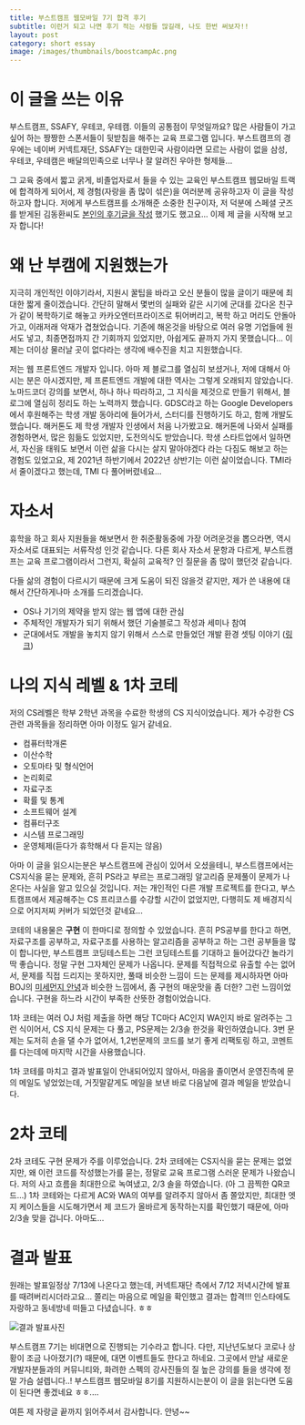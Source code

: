 ```yaml
---
title: 부스트캠프 웹모바일 7기 합격 후기
subtitle: 이런거 되고 나면 후기 적는 사람들 많길래, 나도 한번 써보자!!
layout: post
category: short essay
image: /images/thumbnails/boostcampAc.png
---
```


# 이 글을 쓰는 이유

부스트캠프, SSAFY, 우테코, 우테캠. 이들의 공통점이 무엇일까요? 많은 사람들이 가고싶어 하는 짱짱한 스폰서들이 뒷받침을 해주는 교육 프로그램 입니다. 부스트캠프의 경우에는 네이버 커넥트재단, SSAFY는 대한민국 사람이라면 모르는 사람이 없을 삼성, 우테코, 우테캠은 배달의민족으로 너무나 잘 알려진 우아한 형제들...

그 교육 중에서 짧고 굵게, 비졸업자로서 들을 수 있는 교육인 부스트캠프 웹모바일 트랙에 합격하게 되어서, 제 경험(자랑을 좀 많이 섞은)을 여러분께 공유하고자 이 글을 작성하고자 합니다. 저에게 부스트캠프를 소개해준 소중한 친구이자, 저 덕분에 스페셜 굿즈를 받게된 김동환씨도 [본인의 후기글을 작성](https://velog.io/@gidskql6671/%EB%B6%80%EC%8A%A4%ED%8A%B8%EC%BA%A0%ED%94%84-%EC%9B%B9%EB%AA%A8%EB%B0%94%EC%9D%BC-6%EA%B8%B0-%EC%A7%80%EC%9B%90-%ED%9B%84%EA%B8%B0) 했기도 했고요... 이제 제 글을 시작해 보고자 합니다!

# 왜 난 부캠에 지원했는가

지극히 개인적인 이야기라서, 지원시 꿀팁을 바라고 오신 분들이 많을 글이기 때문에 최대한 짧게 줄이겠습니다. 간단히 말해서 몇번의 실패와 같은 시기에 군대를 갔다온 친구가 같이 복학하기로 해놓고 카카오엔터프라이즈로 튀어버리고, 복학 하고 머리도 안돌아가고, 이래저래 악재가 겹쳤었습니다. 기존에 해온것을 바탕으로 여러 유명 기업들에 원서도 넣고, 최종면접까지 간 기회까지 있었지만, 아쉽게도 끝까지 가지 못했습니다... 이제는 더이상 물러날 곳이 없다라는 생각에 배수진을 치고 지원했습니다.

저는 웹 프론트엔드 개발자 입니다. 아마 제 블로그를 열심히 보셨거나, 저에 대해서 아시는 분은 아시겠지만, 제 프론트엔드 개발에 대한 역사는 그렇게 오래되지 않았습니다. 노마드코더 강의를 보면서, 하나 하나 따라하고, 그 지식을 제것으로 만들기 위해서, 블로그에 열심히 정리도 하는 노력까지 했습니다. GDSC라고 하는 Google Developers에서 후원해주는 학생 개발 동아리에 들어가서, 스터디를 진행하기도 하고, 함께 개발도 했습니다. 해커톤도 제 학생 개발자 인생에서 처음 나가봤고요. 해커톤에 나와서 실패를 경험하면서, 많은 힘듦도 있었지만, 도전의식도 받았습니다. 학생 스타트업에서 일하면서, 자신을 태워도 보면서 이런 삶을 다시는 살지 말아야겠다 라는 다짐도 해보고 하는 경험도 있었고요, 제 2021년 하반기에서 2022년 상반기는 이런 삶이었습니다. TMI라서 줄이겠다고 했는데, TMI 다 풀어버렸네요...

# 자소서

휴학을 하고 회사 지원들을 해보면서 한 취준활동중에 가장 어려운것을 뽑으라면, 역시 자소서로 대표되는 서류작성 인것 같습니다. 다른 회사 자소서 문항과 다르게, 부스트캠프는 교육 프로그램이라서 그런지, 확실히 교육적? 인 질문을 좀 많이 했던것 같습니다.

다들 삶의 경험이 다르시기 때문에 크게 도움이 되진 않을것 같지만, 제가 쓴 내용에 대해서 간단하게나마 소개를 드리겠습니다.

- OS나 기기의 제약을 받지 않는 웹 앱에 대한 관심
- 주체적인 개발자가 되기 위해서 했던 기술블로그 작성과 세미나 참여
- 군대에서도 개발을 놓치지 않기 위해서 스스로 만들었던 개발 환경 셋팅 이야기 ([링크](https://vishwajit-vishnu.github.io/code-server-with-vps/))

# 나의 지식 레벨 & 1차 코테

저의 CS레벨은 학부 2학년 과목을 수료한 학생의 CS 지식이었습니다. 제가 수강한 CS 관련 과목들을 정리하면 아마 이정도 일거 같네요.

- 컴퓨터학개론
- 이산수학
- 오토마타 및 형식언어
- 논리회로
- 자료구조
- 확률 및 통계
- 소프트웨어 설계
- 컴퓨터구조
- 시스템 프로그래밍
- 운영체제(듣다가 휴학해서 다 듣지는 않음)

아마 이 글을 읽으시는분은 부스트캠프에 관심이 있어서 오셨을테니, 부스트캠프에서는 CS지식을 묻는 문제와, 흔히 PS라고 부르는 프로그래밍 알고리즘 문제풀이 문제가 나온다는 사실을 알고 있으실 것입니다. 저는 개인적인 다른 개발 프로젝트를 한다고, 부스트캠프에서 제공해주는 CS 프리코스를 수강할 시간이 없었지만, 다행히도 제 배경지식으로 어지저찌 커버가 되었던것 같네요...

코테의 내용물은 **구현** 이 한마디로 정의할 수 있었습니다. 흔히 PS공부를 한다고 하면, 자료구조를 공부하고, 자료구조를 사용하는 알고리즘을 공부하고 하는 그런 공부들을 많이 합니다만, 부스트캠프 코딩테스트는 그런 코딩테스트를 기대하고 들어갔다간 놀라기 딱 좋습니다. 정말 구현 그자체인 문제가 나옵니다. 문제를 직접적으로 유출할 수는 없어서, 문제를 직접 드리지는 못하지만, 풀때 비슷한 느낌이 드는 문제를 제시하자면 아마 BOJ의 [미세먼지 안녕](https://www.acmicpc.net/problem/17144)과 비슷한 느낌에서, 좀 구현의 매운맛을 좀 더한? 그런 느낌이었습니다. 구현을 하느라 시간이 부족한 산뜻한 경험이었습니다.

1차 코테는 여러 OJ 처럼 제출을 하면 해당 TC마다 AC인지 WA인지 바로 알려주는 그런 식이어서, CS 지식 문제는 다 풀고, PS문제는 2/3솔 한것을 확인하였습니다. 3번 문제는 도저히 손을 댈 수가 없어서, 1,2번문제의 코드를 보기 좋게 리팩토링 하고, 코멘트를 다는데에 마지막 시간을 사용했습니다.

1차 코테를 마치고 결과 발표일이 안내되어있지 않아서, 마음을 졸이면서 운영진측에 문의 메일도 넣었었는데, 거짓말같게도 메일을 보낸 바로 다음날에 결과 메일을 받았습니다.

# 2차 코테

2차 코테도 구현 문제가 주를 이루었습니다. 2차 코테에는 CS지식을 묻는 문제는 없었지만, 왜 이런 코드를 작성했는가를 묻는, 정말로 교육 프로그램 스러운 문제가 나왔습니다. 저의 사고 흐름을 최대한으로 녹여냈고, 2/3 솔을 하였습니다. (아 그 끔찍한 QR코드...) 1차 코테와는 다르게 AC와 WA의 여부를 알려주지 않아서 좀 쫄았지만, 최대한 엣지 케이스들을 시도해가면서 제 코드가 올바르게 동작하는지를 확인했기 때문에, 아마 2/3솔 맞을 겁니다. 아마도...

# 결과 발표

원래는 발표일정상 7/13에 나온다고 했는데, 커넥트재단 측에서 7/12 저녁시간에 발표를 때려버리시더라고요... 쫄리는 마음으로 메일을 확인했고 결과는 합격!!! 인스타에도 자랑하고 동네방네 떠들고 다녔습니다. ㅎㅎ

![결과 발표사진](/images/personal/photo_2022-07-13_16-20-21.jpg)

부스트캠프 7기는 비대면으로 진행되는 기수라고 합니다. 다만, 지난년도보다 코로나 상황이 조금 나아졌기(?) 때문에, 대면 이벤트들도 한다고 하네요. 그곳에서 만날 새로운 개발자분들과의 커뮤니티와, 화려한 스펙의 강사진들의 질 높은 강의를 들을 생각에 정말 가슴 설렙니다..! 부스트캠프 웹모바일 8기를 지원하시는분이 이 글을 읽는다면 도움이 된다면 좋겠네요 ㅎㅎ....

여튼 제 자랑글 끝까지 읽어주셔서 감사합니다. 안녕~~
